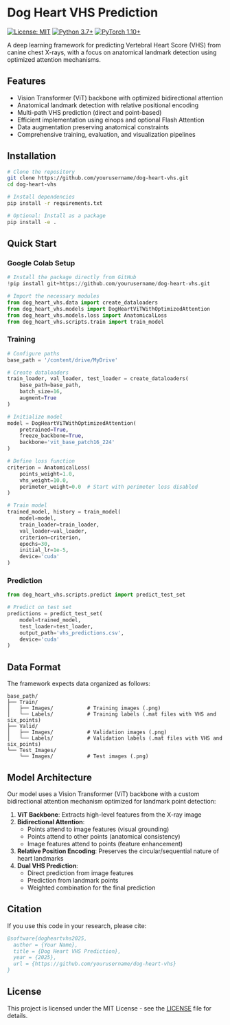 # Dog Heart VHS Prediction

[![License: MIT](https://img.shields.io/badge/License-MIT-yellow.svg)](https://opensource.org/licenses/MIT)
[![Python 3.7+](https://img.shields.io/badge/python-3.7+-blue.svg)](https://www.python.org/downloads/)
[![PyTorch 1.10+](https://img.shields.io/badge/PyTorch-1.10+-red.svg)](https://pytorch.org/)

A deep learning framework for predicting Vertebral Heart Score (VHS) from canine chest X-rays, with a focus on anatomical landmark detection using optimized attention mechanisms.

## Features

- Vision Transformer (ViT) backbone with optimized bidirectional attention
- Anatomical landmark detection with relative positional encoding
- Multi-path VHS prediction (direct and point-based)
- Efficient implementation using einops and optional Flash Attention
- Data augmentation preserving anatomical constraints
- Comprehensive training, evaluation, and visualization pipelines

## Installation

```bash
# Clone the repository
git clone https://github.com/yourusername/dog-heart-vhs.git
cd dog-heart-vhs

# Install dependencies
pip install -r requirements.txt

# Optional: Install as a package
pip install -e .
```

## Quick Start

### Google Colab Setup

```python
# Install the package directly from GitHub
!pip install git+https://github.com/yourusername/dog-heart-vhs.git

# Import the necessary modules
from dog_heart_vhs.data import create_dataloaders
from dog_heart_vhs.models import DogHeartViTWithOptimizedAttention
from dog_heart_vhs.models.loss import AnatomicalLoss
from dog_heart_vhs.scripts.train import train_model
```

### Training

```python
# Configure paths
base_path = '/content/drive/MyDrive'

# Create dataloaders
train_loader, val_loader, test_loader = create_dataloaders(
    base_path=base_path,
    batch_size=16, 
    augment=True
)

# Initialize model
model = DogHeartViTWithOptimizedAttention(
    pretrained=True,
    freeze_backbone=True,
    backbone='vit_base_patch16_224'
)

# Define loss function
criterion = AnatomicalLoss(
    points_weight=1.0, 
    vhs_weight=10.0,
    perimeter_weight=0.0  # Start with perimeter loss disabled
)

# Train model
trained_model, history = train_model(
    model=model,
    train_loader=train_loader,
    val_loader=val_loader,
    criterion=criterion,
    epochs=30,
    initial_lr=1e-5,
    device='cuda'
)
```

### Prediction

```python
from dog_heart_vhs.scripts.predict import predict_test_set

# Predict on test set
predictions = predict_test_set(
    model=trained_model,
    test_loader=test_loader,
    output_path='vhs_predictions.csv',
    device='cuda'
)
```

## Data Format

The framework expects data organized as follows:

```
base_path/
├── Train/
│   ├── Images/           # Training images (.png)
│   └── Labels/           # Training labels (.mat files with VHS and six_points)
├── Valid/
│   ├── Images/           # Validation images (.png)
│   └── Labels/           # Validation labels (.mat files with VHS and six_points)
└── Test_Images/
    └── Images/           # Test images (.png)
```

## Model Architecture

Our model uses a Vision Transformer (ViT) backbone with a custom bidirectional attention mechanism optimized for landmark point detection:

1. **ViT Backbone**: Extracts high-level features from the X-ray image
2. **Bidirectional Attention**:
   - Points attend to image features (visual grounding)
   - Points attend to other points (anatomical consistency)
   - Image features attend to points (feature enhancement)
3. **Relative Position Encoding**: Preserves the circular/sequential nature of heart landmarks
4. **Dual VHS Prediction**:
   - Direct prediction from image features
   - Prediction from landmark points
   - Weighted combination for the final prediction

## Citation

If you use this code in your research, please cite:

```bibtex
@software{dogheartvhs2025,
  author = {Your Name},
  title = {Dog Heart VHS Prediction},
  year = {2025},
  url = {https://github.com/yourusername/dog-heart-vhs}
}
```

## License

This project is licensed under the MIT License - see the [LICENSE](LICENSE) file for details.